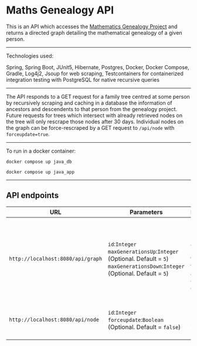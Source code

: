 # Maths Genealogy API

This is an API which accesses the [Mathematics Genealogy Project](https://www.mathgenealogy.org) and returns a directed graph detailing the mathematical genealogy of a given person. 

------------------

Technologies used: 

Spring, Spring Boot, JUnit5, Hibernate, Postgres, Docker, Docker Compose, Gradle, Log4j2, Jsoup for web scraping, Testcontainers for containerized integration testing with PostgreSQL for native recursive queries

------------------

The API responds to a GET request for a family tree centred at some person by recursively scraping and caching in a database the information of ancestors and descendents to that person from the genealogy project. Future requests for trees which intersect with already retrieved nodes on the tree will only rescrape those nodes after 30 days. Individual nodes on the graph can be force-rescraped by a GET request to `/api/node` with `forceupdate=true`.

------------------
To run in a docker container:

```docker compose up java_db```

```docker compose up java_app```

------------------

API endpoints
-----

| URL | Parameters                                                                                                                         | Return                                                                                                                                                                                                                                                  | Description                                                                                                                                                                                                                                                                                                                                                                   |
|-----|------------------------------------------------------------------------------------------------------------------------------------|:--------------------------------------------------------------------------------------------------------------------------------------------------------------------------------------------------------------------------------------------------------|-------------------------------------------------------------------------------------------------------------------------------------------------------------------------------------------------------------------------------------------------------------------------------------------------------------------------------------------------------------------------------|
| `http://localhost:8080/api/graph` | `id`:`Integer`<br/>`maxGenerationsUp`:`Integer` (Optional. Default = `5`)<br/>`maxGenerationsDown`:`Integer` (Optional. Default = `5`) | Returns a list of `nodes` and `edges` representing the family tree centred at `id` as a directed graph.                                                                                                                                                 | Returns a graph centred at the person with base `id` according to their https://www.mathgenealogy.org url (for example Isaac Newton has id `74313` corresponding to entry https://www.mathgenealogy.org/id.php?id=74313). `maxGenerationsUp` and `maxGenerationsDown` set the maximum number of steps up or down the family tree which will be returned as part of the graph. |
| `http://localhost:8080/api/node`    | `id`:`Integer`<br/>`forceupdate`:`Boolean` (Optional. Default = `false`)                                                           | Returns a single node.                                                                                                                                                                                                                                  | Returns a single node from the cached scraped information if available, or if out of date or `forceupdate` is set to `true`, scrapes from the genealogy project before returning up-to-date data.                                                                                                                                                                             |





